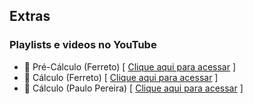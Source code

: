 ## Extras

### Playlists e videos no YouTube

- 🎥 Pré-Cálculo (Ferreto)  [ [Clique aqui para acessar](https://www.youtube.com/watch?v=SPZqQ5qn3P0&list=PL6oFLDTrOyYiNx4HmlLQakGHTSizaCAIW) ]<br>
- 🎥 Cálculo (Ferreto) [ [Clique aqui para acessar](https://www.youtube.com/watch?v=DkCHV5Kbx4o&list=PLTPg64KdGgYhACfQUtMf3CuhWOfLoTf_a) ] <br>
- 🎥 Cálculo (Paulo Pereira) [ [Clique aqui para acessar](https://www.youtube.com/watch?v=jQI0bsCtdws&list=PLEfwqyY2ox86LhxKybOY3_IG-7R5herLC) ]<br>
